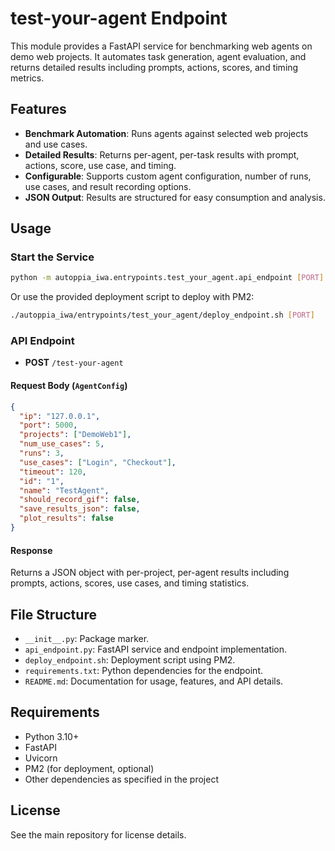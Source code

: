 
# test-your-agent Endpoint

This module provides a FastAPI service for benchmarking web agents on demo web projects. It automates task generation, agent evaluation, and returns detailed results including prompts, actions, scores, and timing metrics.

## Features

- **Benchmark Automation**: Runs agents against selected web projects and use cases.
- **Detailed Results**: Returns per-agent, per-task results with prompt, actions, score, use case, and timing.
- **Configurable**: Supports custom agent configuration, number of runs, use cases, and result recording options.
- **JSON Output**: Results are structured for easy consumption and analysis.

## Usage

### Start the Service

```bash
python -m autoppia_iwa.entrypoints.test_your_agent.api_endpoint [PORT]
```

Or use the provided deployment script to deploy with PM2:

```bash
./autoppia_iwa/entrypoints/test_your_agent/deploy_endpoint.sh [PORT]
```

### API Endpoint

- **POST** `/test-your-agent`

#### Request Body (`AgentConfig`)

```json
{
  "ip": "127.0.0.1",
  "port": 5000,
  "projects": ["DemoWeb1"],
  "num_use_cases": 5,
  "runs": 3,
  "use_cases": ["Login", "Checkout"],
  "timeout": 120,
  "id": "1",
  "name": "TestAgent",
  "should_record_gif": false,
  "save_results_json": false,
  "plot_results": false
}
```

#### Response

Returns a JSON object with per-project, per-agent results including prompts, actions, scores, use cases, and timing statistics.

## File Structure

- `__init__.py`: Package marker.
- `api_endpoint.py`: FastAPI service and endpoint implementation.
- `deploy_endpoint.sh`: Deployment script using PM2.
- `requirements.txt`: Python dependencies for the endpoint.
- `README.md`: Documentation for usage, features, and API details.

## Requirements

- Python 3.10+
- FastAPI
- Uvicorn
- PM2 (for deployment, optional)
- Other dependencies as specified in the project

## License

See the main repository for license details.
